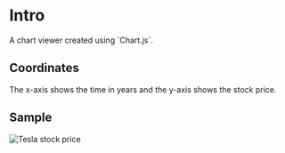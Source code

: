 # Intro

A chart viewer created using ´Chart.js´.

## Coordinates

The x-axis shows the time in years and the y-axis shows the stock price.

## Sample

![Tesla stock price](/assets/images/electrocat.png)
